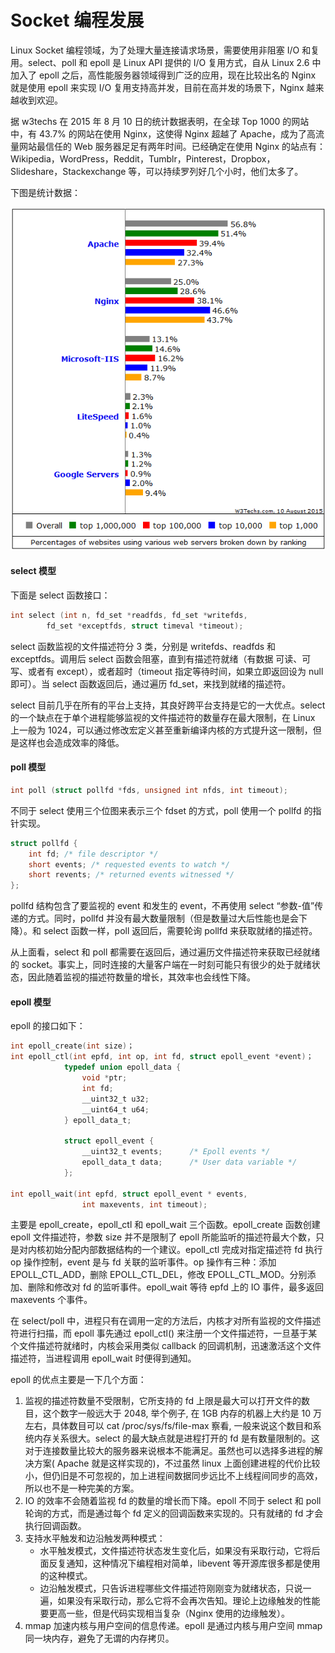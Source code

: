 # Socket 编程发展

Linux Socket 编程领域，为了处理大量连接请求场景，需要使用非阻塞 I/O 和复用。select、poll 和 epoll 是 Linux API 提供的 I/O 复用方式，自从 Linux 2.6 中加入了 epoll 之后，高性能服务器领域得到广泛的应用，现在比较出名的 Nginx 就是使用 epoll 来实现 I/O 复用支持高并发，目前在高并发的场景下，Nginx 越来越收到欢迎。

据 w3techs 在 2015 年 8 月 10 日的统计数据表明，在全球 Top 1000 的网站中，有 43.7% 的网站在使用 Nginx，这使得 Nginx 超越了 Apache，成为了高流量网站最信任的 Web 服务器足足有两年时间。已经确定在使用 Nginx 的站点有：Wikipedia，WordPress，Reddit，Tumblr，Pinterest，Dropbox，Slideshare，Stackexchange 等，可以持续罗列好几个小时，他们太多了。

下图是统计数据：

![](../images/nginx.png)

#### select 模型

下面是 select 函数接口：

```c
int select (int n, fd_set *readfds, fd_set *writefds,
        fd_set *exceptfds, struct timeval *timeout);
```

select 函数监视的文件描述符分 3 类，分别是 writefds、readfds 和 exceptfds。调用后 select 函数会阻塞，直到有描述符就绪（有数据 可读、可写、或者有 except），或者超时（timeout 指定等待时间，如果立即返回设为 null 即可）。当 select 函数返回后，通过遍历 fd_set，来找到就绪的描述符。

select 目前几乎在所有的平台上支持，其良好跨平台支持是它的一大优点。select 的一个缺点在于单个进程能够监视的文件描述符的数量存在最大限制，在 Linux 上一般为 1024，可以通过修改宏定义甚至重新编译内核的方式提升这一限制，但是这样也会造成效率的降低。

#### poll 模型

```c
int poll (struct pollfd *fds, unsigned int nfds, int timeout);
```

不同于 select 使用三个位图来表示三个 fdset 的方式，poll 使用一个 pollfd 的指针实现。

```c
struct pollfd {
    int fd; /* file descriptor */
    short events; /* requested events to watch */
    short revents; /* returned events witnessed */
};
```

pollfd 结构包含了要监视的 event 和发生的 event，不再使用 select “参数-值”传递的方式。同时，pollfd 并没有最大数量限制（但是数量过大后性能也是会下降）。和 select 函数一样，poll 返回后，需要轮询 pollfd 来获取就绪的描述符。

从上面看，select 和 poll 都需要在返回后，通过遍历文件描述符来获取已经就绪的 socket。事实上，同时连接的大量客户端在一时刻可能只有很少的处于就绪状态，因此随着监视的描述符数量的增长，其效率也会线性下降。

#### epoll 模型

epoll 的接口如下：

``` c
int epoll_create(int size)；
int epoll_ctl(int epfd, int op, int fd, struct epoll_event *event)；
            typedef union epoll_data {
                void *ptr;
                int fd;
                __uint32_t u32;
                __uint64_t u64;
            } epoll_data_t;

            struct epoll_event {
                __uint32_t events;      /* Epoll events */
                epoll_data_t data;      /* User data variable */
            };

int epoll_wait(int epfd, struct epoll_event * events,
                int maxevents, int timeout);
```

主要是 epoll_create，epoll_ctl 和 epoll_wait 三个函数。epoll_create 函数创建 epoll 文件描述符，参数 size 并不是限制了 epoll 所能监听的描述符最大个数，只是对内核初始分配内部数据结构的一个建议。epoll_ctl 完成对指定描述符 fd 执行 op 操作控制，event 是与 fd 关联的监听事件。op 操作有三种：添加 EPOLL_CTL_ADD，删除 EPOLL_CTL_DEL，修改 EPOLL_CTL_MOD。分别添加、删除和修改对 fd 的监听事件。epoll_wait 等待 epfd 上的 IO 事件，最多返回 maxevents 个事件。

在 select/poll 中，进程只有在调用一定的方法后，内核才对所有监视的文件描述符进行扫描，而 epoll 事先通过 epoll_ctl() 来注册一个文件描述符，一旦基于某个文件描述符就绪时，内核会采用类似 callback 的回调机制，迅速激活这个文件描述符，当进程调用 epoll_wait 时便得到通知。

epoll 的优点主要是一下几个方面：

1. 监视的描述符数量不受限制，它所支持的 fd 上限是最大可以打开文件的数目，这个数字一般远大于 2048, 举个例子, 在 1GB 内存的机器上大约是 10 万左右，具体数目可以 cat /proc/sys/fs/file-max 察看, 一般来说这个数目和系统内存关系很大。select 的最大缺点就是进程打开的 fd 是有数量限制的。这对于连接数量比较大的服务器来说根本不能满足。虽然也可以选择多进程的解决方案( Apache 就是这样实现的)，不过虽然 linux 上面创建进程的代价比较小，但仍旧是不可忽视的，加上进程间数据同步远比不上线程间同步的高效，所以也不是一种完美的方案。
2. IO 的效率不会随着监视 fd 的数量的增长而下降。epoll 不同于 select 和 poll 轮询的方式，而是通过每个 fd 定义的回调函数来实现的。只有就绪的 fd 才会执行回调函数。
3. 支持水平触发和边沿触发两种模式：
    * 水平触发模式，文件描述符状态发生变化后，如果没有采取行动，它将后面反复通知，这种情况下编程相对简单，libevent 等开源库很多都是使用的这种模式。
    * 边沿触发模式，只告诉进程哪些文件描述符刚刚变为就绪状态，只说一遍，如果没有采取行动，那么它将不会再次告知。理论上边缘触发的性能要更高一些，但是代码实现相当复杂（Nginx 使用的边缘触发）。
4. mmap 加速内核与用户空间的信息传递。epoll 是通过内核与用户空间 mmap 同一块内存，避免了无谓的内存拷贝。
